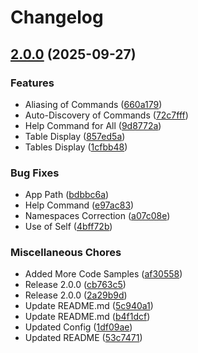 # Changelog

## [2.0.0](https://github.com/WebFiori/cli/compare/v1.3.1...v2.0.0) (2025-09-27)


### Features

* Aliasing of Commands ([660a179](https://github.com/WebFiori/cli/commit/660a1790ead3a7e0fc9d052422d376e038583f6e))
* Auto-Discovery of Commands ([72c7fff](https://github.com/WebFiori/cli/commit/72c7fff4f37f42452534be8642cfc390e1e31214))
* Help Command for All ([9d8772a](https://github.com/WebFiori/cli/commit/9d8772ac797f38d8790706667392e88428ef672c))
* Table Display ([857ed5a](https://github.com/WebFiori/cli/commit/857ed5a38f78972934f301b58fc1a6ea3a4e616f))
* Tables Display ([1cfbb48](https://github.com/WebFiori/cli/commit/1cfbb486ed6ee95994c60530e92dc4d05f1cae80))


### Bug Fixes

* App Path ([bdbbc6a](https://github.com/WebFiori/cli/commit/bdbbc6a7d68c3ccad98ba5bb129dcd3d763fcc6a))
* Help Command ([e97ac83](https://github.com/WebFiori/cli/commit/e97ac83f1e2a0b39024d5c62861a6f19b168424d))
* Namespaces Correction ([a07c08e](https://github.com/WebFiori/cli/commit/a07c08ea6bfa16879f88d1f2f004288f625f85bc))
* Use of Self ([4bff72b](https://github.com/WebFiori/cli/commit/4bff72b218154f6d36957d8c67acdd09c31b2d7e))


### Miscellaneous Chores

* Added More Code Samples ([af30558](https://github.com/WebFiori/cli/commit/af30558522ba780a63fb3eb23c3cd20206178f8e))
* Release 2.0.0 ([cb763c5](https://github.com/WebFiori/cli/commit/cb763c556bdbbd8538935eacf6936b233ff271d1))
* Release 2.0.0 ([2a29b9d](https://github.com/WebFiori/cli/commit/2a29b9d53b6887ea8fb3157529b51d1fb05c00e4))
* Update README.md ([5c940a1](https://github.com/WebFiori/cli/commit/5c940a1a287ea8633d9aab9e0634b8a2fc40a406))
* Update README.md ([b4f1dcf](https://github.com/WebFiori/cli/commit/b4f1dcfa277fc0adc097e9244007ef3528a6b466))
* Updated Config ([1df09ae](https://github.com/WebFiori/cli/commit/1df09ae140497270a65335db2b6b35c1d78d8cfc))
* Updated README ([53c7471](https://github.com/WebFiori/cli/commit/53c7471629be117e61bb8b8c85e1a5d2cb0ccc83))

